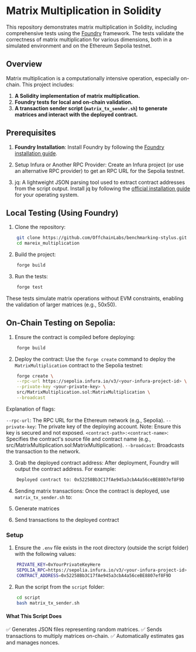 # Matrix Multiplication in Solidity

This repository demonstrates matrix multiplication in Solidity, including comprehensive tests using the [Foundry](https://book.getfoundry.sh/) framework. The tests validate the correctness of matrix multiplication for various dimensions, both in a simulated environment and on the Ethereum Sepolia testnet.


## Overview

Matrix multiplication is a computationally intensive operation, especially on-chain. This project includes:

1. **A Solidity implementation of matrix multiplication.**
2. **Foundry tests for local and on-chain validation.**
3. **A transaction sender script (`matrix_tx_sender.sh`) to generate matrices and interact with the deployed contract.**

## Prerequisites

1. **Foundry Installation**: Install Foundry by following the [Foundry installation guide](https://book.getfoundry.sh/getting-started/installation.html).

2. Setup Infura or Another RPC Provider: Create an Infura project (or use an alternative RPC provider) to get an RPC URL for the Sepolia testnet.

3. jq: A lightweight JSON parsing tool used to extract contract addresses from the script output. Install jq by following the [official installation guide](https://jqlang.org/download/) for your operating system.

## Local Testing (Using Foundry)

1. Clone the repository:

```bash
    git clone https://github.com/OffchainLabs/benchmarking-stylus.git
    cd mareix_multiplication
```
2. Build the project:

```bash
    forge build
```

3. Run the tests:

```bash
    forge test
```
These tests simulate matrix operations without EVM constraints, enabling the validation of larger matrices (e.g., 50x50).

## On-Chain Testing on Sepolia:

1. Ensure the contract is compiled before deploying:

```bash
    forge build
```

2. Deploy the contract: Use the `forge create` command to deploy the `MatrixMultiplication` contract to the Sepolia testnet:

```bash
    forge create \
    --rpc-url https://sepolia.infura.io/v3/<your-infura-project-id> \
    --private-key <your-private-key> \
    src/MatrixMultiplication.sol:MatrixMultiplication \
    --broadcast
```

Explanation of flags:

`--rpc-url`: The RPC URL for the Ethereum network (e.g., Sepolia).
`--private-key`: The private key of the deploying account. Note: Ensure this key is secured and not exposed.
`<contract-path>:<contract-name>`: Specifies the contract's source file and contract name (e.g., src/MatrixMultiplication.sol:MatrixMultiplication).
`--broadcast`: Broadcasts the transaction to the network.


3. Grab the deployed contract address: After deployment, Foundry will output the contract address. For example:

```bash
    Deployed contract to: 0x52258Bb3C17fAe945a3cbA4a56ceBE8807ef8F9D
```

4. Sending matrix transactions: Once the contract is deployed, use `matrix_tx_sender.sh` to:

1. Generate matrices
2. Send transactions to the deployed contract

### Setup

1. Ensure the `.env` file exists in the root directory (outside the script folder) with the following values:

```bash
    PRIVATE_KEY=0xYourPrivateKeyHere
    SEPOLIA_RPC=https://sepolia.infura.io/v3/<your-infura-project-id>
    CONTRACT_ADDRESS=0x52258Bb3C17fAe945a3cbA4a56ceBE8807ef8F9D
```

2. Run the script from the `script` folder:

```bash
    cd script
    bash matrix_tx_sender.sh
```

#### What This Script Does

✅ Generates JSON files representing random matrices.
✅ Sends transactions to multiply matrices on-chain.
✅ Automatically estimates gas and manages nonces.